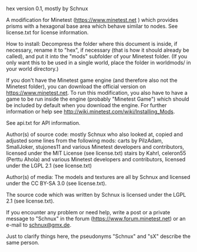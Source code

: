 hex version 0.1, mostly by Schnux

A modification for Minetest (https://www.minetest.net ) which provides prisms with a hexagonal base area which behave similar to nodes.
See license.txt for license information.

How to install:
Decompress the folder where this document is inside, if necessary, rename it to "hex", if necessary (that is how it should already be called), and put it into the "mods" subfolder of your Minetest folder.
(If you only want this to be used in a single world, place the folder in worldmods/ in your world directory.)

If you don't have the Minetest game engine (and therefore also not the Minetest folder), you can download the official version on https://www.minetest.net.
To run this modification, you also have to have a game to be run inside the engine (probably "Minetest Game") which should be included by default when you download the engine.
For further information or help see http://wiki.minetest.com/wiki/Installing_Mods.

See api.txt for API information.

Author(s) of source code:
mostly Schnux who also looked at, copied and adjusted some lines from the following mods:
  carts by PilzAdam, SmallJoker, stujones11 and various Minetest developers and contributors, licensed under the MIT License (see license.txt)
  stairs by Kahrl, celeron55 (Perttu Ahola) and various Minetest developers and contributors, licensed under the LGPL 2.1 (see license.txt)

Author(s) of media:
The models and textures are all by Schnux and licensed under the CC BY-SA 3.0 (see license.txt).

The source code which was written by Schnux is licensed under the LGPL 2.1 (see license.txt).

If you encounter any problem or need help, write a post or a private message to "Schnux" in the forum (https://www.forum.minetest.net) or an e-mail to schnux@gmx.de.

Just to clarify things here, the pseudonyms "Schnux" and "sX" describe the same person.
